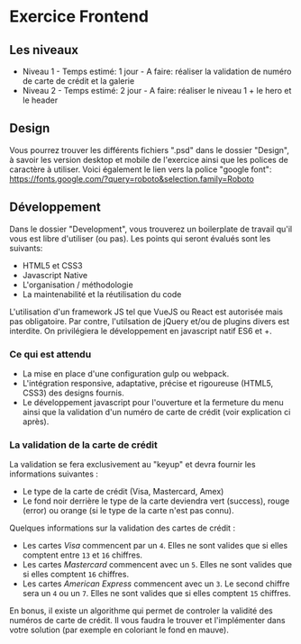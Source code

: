 # Exercice Frontend

## Les niveaux

 * Niveau 1 - Temps estimé: 1 jour - A faire: réaliser la validation de numéro de carte de crédit et la galerie
 * Niveau 2 - Temps estimé: 2 jour - A faire: réaliser le niveau 1 + le hero et le header

## Design

Vous pourrez trouver les différents fichiers ".psd" dans le dossier "Design", à savoir les version desktop et mobile de l'exercice ainsi que les polices de caractère à utiliser. Voici également le lien vers la police "google font": https://fonts.google.com/?query=roboto&selection.family=Roboto

## Développement

Dans le dossier "Development", vous trouverez un boilerplate de travail qu'il vous est libre d'utiliser (ou pas). Les points qui seront évalués sont les suivants:

 * HTML5 et CSS3
 * Javascript Native
 * L'organisation / méthodologie
 * La maintenabilité et la réutilisation du code

L'utilisation d'un framework JS tel que VueJS ou React est autorisée mais pas obligatoire. Par contre, l'utilsation de jQuery et/ou de plugins divers est interdite. On privilégiera le développement en javascript natif ES6 et +.

### Ce qui est attendu

 * La mise en place d'une configuration gulp ou webpack.
 * L'intégration responsive, adaptative, précise et rigoureuse (HTML5, CSS3) des designs fournis.
 * Le développement javascript pour l'ouverture et la fermeture du menu ainsi que la validation d'un numéro de carte de crédit (voir explication ci après).

### La validation de la carte de crédit

La validation se fera exclusivement au "keyup" et devra fournir les informations suivantes :

 * Le type de la carte de crédit (Visa, Mastercard, Amex)
 * Le fond noir derrière le type de la carte deviendra vert (success), rouge (error) ou orange (si le type de la carte n'est pas connu).

Quelques informations sur la validation des cartes de crédit :

 * Les cartes *Visa* commencent par un `4`. Elles ne sont valides que si elles comptent entre `13` et `16` chiffres.
 * Les cartes *Mastercard* commencent avec un `5`. Elles ne sont valides que si elles comptent `16` chiffres.
 * Les cartes *American Express* commencent avec un `3`. Le second chiffre sera un `4` ou un `7`. Elles ne sont valides que si elles comptent `15` chiffres.

En bonus, il existe un algorithme qui permet de controler la validité des numéros de carte de crédit. Il vous faudra le trouver et l'implémenter dans votre solution (par exemple en coloriant le fond en mauve).
